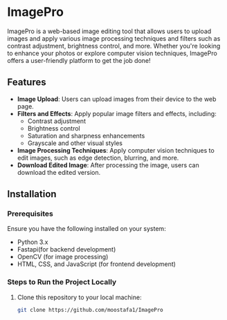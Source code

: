 # ImagePro

ImagePro is a web-based image editing tool that allows users to upload images and apply various image processing techniques and filters such as contrast adjustment, brightness control, and more. Whether you're looking to enhance your photos or explore computer vision techniques, ImagePro offers a user-friendly platform to get the job done!

## Features

- **Image Upload**: Users can upload images from their device to the web page.
- **Filters and Effects**: Apply popular image filters and effects, including:
  - Contrast adjustment
  - Brightness control
  - Saturation and sharpness enhancements
  - Grayscale and other visual styles
- **Image Processing Techniques**: Apply computer vision techniques to edit images, such as edge detection, blurring, and more.
- **Download Edited Image**: After processing the image, users can download the edited version.

## Installation

### Prerequisites
Ensure you have the following installed on your system:
- Python 3.x
- Fastapi(for backend development)
- OpenCV (for image processing)
- HTML, CSS, and JavaScript (for frontend development)

### Steps to Run the Project Locally

1. Clone this repository to your local machine:
   ```bash
   git clone https://github.com/moostafa1/ImagePro
